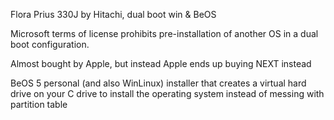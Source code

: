 
Flora Prius 330J by Hitachi, dual boot win & BeOS

Microsoft terms of license prohibits pre-installation of another OS in a dual boot configuration.


Almost bought by Apple, but instead Apple ends up buying NEXT instead

BeOS 5 personal (and also WinLinux) installer that creates a virtual hard drive on your C drive to install the operating system instead of messing with partition table
